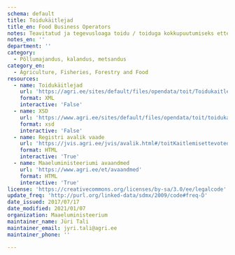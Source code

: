 ```yaml
---
schema: default
title: Toidukäitlejad
title_en: Food Business Operators
notes: Teavitatud ja tegevusloaga toidu / toiduga kokkupuutumiseks ettenähtud materjalide ja esemete käitlejad
notes_en: ''
department: ''
category:
  - Põllumajandus, kalandus, metsandus
category_en:
  - Agriculture, Fisheries, Forestry and Food
resources:
  - name: Toidukäitlejad
    url: 'https://agri.ee/sites/default/files/opendata/toit/Toidukaitlejad.xml'
    format: XML
    interactive: 'False'
  - name: XSD
    url: 'https://www.agri.ee/sites/default/files/opendata/toit/toidukaitlejad.xsd'
    format: xsd
    interactive: 'False'
  - name: Registri avalik vaade
    url: 'https://jvis.agri.ee/jvis/avalik.html#/toitKaitlemisettevotedparing'
    format: HTML
    interactive: 'True'
  - name: Maaeluministeeriumi avaandmed
    url: 'https://www.agri.ee/et/avaandmed'
    format: HTML
    interactive: 'True'
license: 'https://creativecommons.org/licenses/by-sa/3.0/ee/legalcode'
update_freq: 'http://purl.org/linked-data/sdmx/2009/code#freq-D'
date_issued: 2017/07/17
date_modified: 2021/01/07
organization: Maaeluministeerium
maintainer_name: Jüri Tali
maintainer_email: jyri.tali@agri.ee
maintainer_phone: ''

---
```

